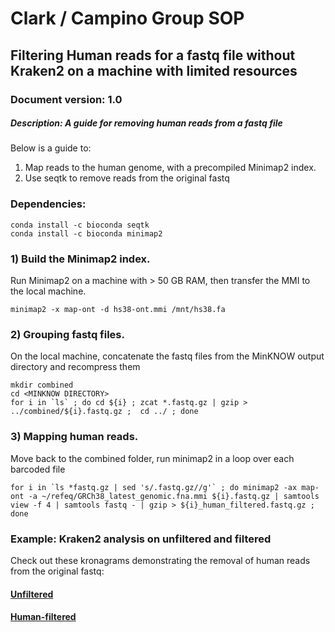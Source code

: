# Clark / Campino Group SOP 
## Filtering Human reads for a fastq file without Kraken2 on a machine with limited resources
### Document version: 1.0
##### Description: A guide for removing human reads from a fastq file

Below is a guide to:
1) Map reads to the human genome, with a precompiled Minimap2 index.
2) Use seqtk to remove reads from the original fastq

### Dependencies:
    conda install -c bioconda seqtk
    conda install -c bioconda minimap2


### 1) Build the Minimap2 index.

Run Minimap2 on a machine with > 50 GB RAM, then transfer the MMI to the local machine.

    minimap2 -x map-ont -d hs38-ont.mmi /mnt/hs38.fa

    
### 2) Grouping fastq files.

On the local machine, concatenate  the fastq files from the MinKNOW output directory and recompress them
    
    mkdir combined
    cd <MINKNOW DIRECTORY>
    for i in `ls` ; do cd ${i} ; zcat *.fastq.gz | gzip > ../combined/${i}.fastq.gz ;  cd ../ ; done

### 3) Mapping human reads.

Move back to the combined folder, run minimap2 in a loop over each barcoded file
    
    for i in `ls *fastq.gz | sed 's/.fastq.gz//g'` ; do minimap2 -ax map-ont -a ~/refeq/GRCh38_latest_genomic.fna.mmi ${i}.fastq.gz | samtools view -f 4 | samtools fastq - | gzip > ${i}_human_filtered.fastq.gz ; done


### Example: Kraken2 analysis on unfiltered and filtered

Check out these kronagrams demonstrating the removal of human reads from the original fastq:

#### [Unfiltered](https://link-url-here.org)
#### [Human-filtered](https://link-url-here.org)